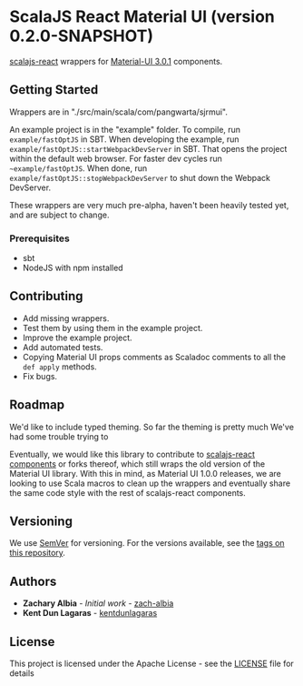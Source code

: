 # ScalaJS React Material UI (version 0.2.0-SNAPSHOT)

[scalajs-react](https://github.com/japgolly/scalajs-react) wrappers for [Material-UI 3.0.1](material-ui-next.com) 
components.

## Getting Started

Wrappers are in "./src/main/scala/com/pangwarta/sjrmui".

An example project is in the "example" folder. To compile, run `example/fastOptJS` in SBT. When developing the example, 
run `example/fastOptJS::startWebpackDevServer` in SBT. That opens the project within the default web browser. For 
faster dev cycles run `~example/fastOptJS`. When done, run `example/fastOptJS::stopWebpackDevServer` to shut
down the Webpack DevServer. 

These wrappers are very much pre-alpha, haven't been heavily tested yet, and are subject to change.

### Prerequisites

- sbt
- NodeJS with npm installed

## Contributing

* Add missing wrappers.
* Test them by using them in the example project.
* Improve the example project.
* Add automated tests.
* Copying Material UI props comments as Scaladoc comments to all the `def apply` methods.
* Fix bugs. 

## Roadmap

We'd like to include typed theming. So far the theming is pretty much  We've had some trouble trying to 

Eventually, we would like this library to contribute to 
[scalajs-react components](https://github.com/chandu0101/scalajs-react-components) or forks thereof, which still wraps 
the old version of the Material UI library. With this in mind, as Material UI 1.0.0 releases, we are looking to use 
Scala macros to clean up the wrappers and eventually share the same code style with the rest of scalajs-react 
components.

## Versioning

We use [SemVer](http://semver.org/) for versioning. For the versions available, see the 
[tags on this repository](https://github.com/your/project/tags). 

## Authors

* **Zachary Albia** - *Initial work* - [zach-albia](https://github.com/zach-albia)
* **Kent Dun Lagaras** - [kentdunlagaras](https://github.com/kentdunlagaras)

## License

This project is licensed under the Apache License - see the [LICENSE](LICENSE) file for details
